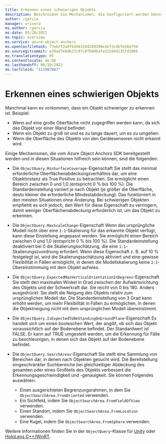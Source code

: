 ```yaml
---
title: Erkennen eines schwierigen Objekts
description: Beschreiben Sie Mechanismen, die konfiguriert werden können, um schwierige Objekte zu erkennen.
author: rgarcia
manager: vrivera
ms.author: rgarcia
ms.date: 05/28/2021
ms.topic: overview
ms.service: azure-object-anchors
ms.openlocfilehash: f7ebff2a9fb45831842b9390e3e72cdbfe58e794
ms.sourcegitcommit: e39ad7e8db27c97c8fb0d6afa322d4d135fd2066
ms.translationtype: HT
ms.contentlocale: de-DE
ms.lasthandoff: 06/10/2021
ms.locfileid: "111987887"
---
```

# <a name="how-to-detect-a-difficult-object"></a>Erkennen eines schwierigen Objekts

Manchmal kann es vorkommen, dass ein Objekt schwieriger zu erkennen ist. Beispiel:

- Wenn auf eine große Oberfläche nicht zugegriffen werden kann, da sich das Objekt vor einer Wand befindet.
- Wenn ein Objekt zu groß ist und es zu lange dauert, um es zu umgehen.
- Wenn die Oberfläche des Objekts von den Gerätesensoren nicht erkannt wird.

Einige Mechanismen, die vom Azure Object Anchors SDK bereitgestellt werden und in diesen Situationen hilfreich sein können, sind die folgenden:

- Die `ObjectQuery.MinSurfaceCoverage`-Eigenschaft Sie stellt das minimal erforderliche Oberflächenabdeckungsverhältnis dar, um eine Objektinstanz als True Positive zu betrachten. Sie ermöglicht einen Bereich zwischen 0 und 1,0 (entspricht 0 % bis 100 %). Die Standardeinstellung variiert je nach Objekt (je größer die Oberfläche, desto kleiner die erforderliche Mindestabdeckung). Das funktioniert in den meisten Situationen ohne Änderung. Bei schwierigen Objekten empfiehlt es sich jedoch, den Wert für diese Eigenschaft zu verringern, damit weniger Oberflächenabdeckung erforderlich ist, um das Objekt zu erkennen.

- Die `ObjectQuery.MaxScaleChange`-Eigenschaft Wenn das ursprüngliche Modell nicht über eine `1:1`-Skalierung für das erkannte Objekt verfügt, kann diese Einstellung angepasst werden. Sie ermöglicht einen Bereich zwischen 0 und 1,0 (entspricht 0 % bis 100 %). Die Standardeinstellung deaktiviert bei 0 die Skalierungsschätzung, die eine `1:1`-Skalierungszuordnung erfordert. Wenn diese Eigenschaft z. B. auf 10 % festgelegt ist, wird die Skalierungsschätzung aktiviert und eine gewisse Flexibilität in Fällen ermöglicht, in denen die Modellskalierung keine `1:1`-Übereinstimmung mit dem Objekt aufwies.

- Die `ObjectQuery.ExpectedMaxVerticalOrientationInDegrees`-Eigenschaft Sie stellt den maximalen Winkel in Grad zwischen der Aufwärtsrichtung des Objekts und der Schwerkraft dar. Sie reicht von 0 bis 180. Anders ausgedrückt: Sie stellt die Neigung des Objekts relativ zum ursprünglichen Modell dar. Die Standardeinstellung von 3 Grad kann erhöht werden, um mehr Flexibilität in Fällen zu ermöglichen, in denen die Objektneigung nicht mit dem ursprünglichen Modell übereinstimmt.

- Die `ObjectQuery.IsExpectedToBeStandingOnGroundPlane`-Eigenschaft Es handelt sich um einen booleschen Wert, der angibt, ob sich das Objekt voraussichtlich auf der Bodenebene befindet. Der Standardwert ist FALSE. Er kann auf TRUE umgestellt werden, um die Erkennung für Fälle zu beschleunigen, in denen sich das Objekt auf der Bodenebene befindet.

- Die `ObjectQuery.SearchAreas`-Eigenschaft Sie stellt eine Sammlung von Bereichen dar, in denen nach Objekten gesucht wird. Die Bereitstellung eingeschränkter Suchbereiche bei gleichzeitiger Abdeckung des gesamten oder eines Großteils des Objekts verbessert die Erkennungsgeschwindigkeit und -genauigkeit. Sie können Folgendes auswählen:

  - Einen ausgerichteten Begrenzungsrahmen, in dem Sie `ObjectSearchArea.FromOriented` verwenden.
  - Ein Sichtfeld, indem Sie `ObjectSearchArea.FromFieldOfView` verwenden.
  - Einen Standort, indem Sie `ObjectSearchArea.FromLocation` verwenden.
  - Eine Kugel, indem Sie `ObjectSearchArea.FromSphere` verwenden.

Weitere Informationen finden Sie in der `ObjectQuery`-Klasse für [Unity](/dotnet/api/microsoft.azure.objectanchors.objectquery) oder [HoloLens C++/WinRT](/cpp/api/object-anchors/winrt/objectquery).
